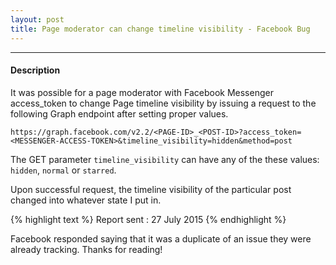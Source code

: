 ```yaml
---
layout: post
title: Page moderator can change timeline visibility - Facebook Bug 
---
```


---


#### Description

It was possible for a page moderator with Facebook Messenger access_token to change Page timeline visibility by issuing a request to the following Graph endpoint after setting proper values.



`https://graph.facebook.com/v2.2/<PAGE-ID>_<POST-ID>?access_token=<MESSENGER-ACCESS-TOKEN>&timeline_visibility=hidden&method=post`



The GET parameter `timeline_visibility` can have any of the these values: `hidden`, `normal` or `starred`.  


Upon successful request, the timeline visibility of the particular post changed into whatever state I put in.


{% highlight text %} 
Report sent : 27 July 2015 
{% endhighlight %}



Facebook responded saying that it was a duplicate of an issue they were already tracking. Thanks for reading!
